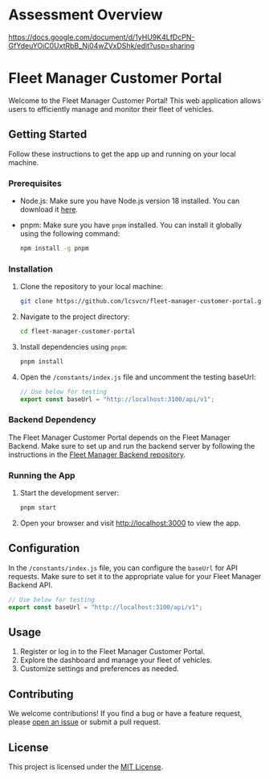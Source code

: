 # Assessment Overview

https://docs.google.com/document/d/1yHU9K4LfDcPN-GfYdeuYOiC0UxtRbB_Nj04wZVxDShk/edit?usp=sharing

# Fleet Manager Customer Portal

Welcome to the Fleet Manager Customer Portal! This web application allows users to efficiently manage and monitor their fleet of vehicles.

## Getting Started

Follow these instructions to get the app up and running on your local machine.

### Prerequisites

- Node.js: Make sure you have Node.js version 18 installed. You can download it [here](https://nodejs.org/).
- pnpm: Make sure you have `pnpm` installed. You can install it globally using the following command:

  ```bash
  npm install -g pnpm
  ```

### Installation

1. Clone the repository to your local machine:

   ```bash
   git clone https://github.com/lcsvcn/fleet-manager-customer-portal.git
   ```

2. Navigate to the project directory:

   ```bash
   cd fleet-manager-customer-portal
   ```

3. Install dependencies using `pnpm`:

   ```bash
   pnpm install
   ```

4. Open the `/constants/index.js` file and uncomment the testing baseUrl:

   ```javascript
   // Use below for testing
   export const baseUrl = "http://localhost:3100/api/v1";
   ```

### Backend Dependency

The Fleet Manager Customer Portal depends on the Fleet Manager Backend. Make sure to set up and run the backend server by following the instructions in the [Fleet Manager Backend repository](https://github.com/lcsvcn/fleet-manager-backend).

### Running the App

1. Start the development server:

   ```bash
   pnpm start
   ```

2. Open your browser and visit [http://localhost:3000](http://localhost:3000) to view the app.

## Configuration

In the `/constants/index.js` file, you can configure the `baseUrl` for API requests. Make sure to set it to the appropriate value for your Fleet Manager Backend API.

```javascript
// Use below for testing
export const baseUrl = "http://localhost:3100/api/v1";
```

## Usage

1. Register or log in to the Fleet Manager Customer Portal.
2. Explore the dashboard and manage your fleet of vehicles.
3. Customize settings and preferences as needed.

## Contributing

We welcome contributions! If you find a bug or have a feature request, please [open an issue](https://github.com/lcsvcn/fleet-manager-customer-portal/issues) or submit a pull request.

## License

This project is licensed under the [MIT License](LICENSE).
